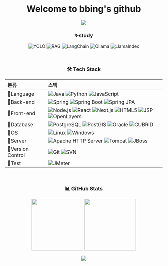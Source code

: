 <!-- Profile Header -->
<h1 align="center">Welcome to bbing's github</h1>

<p align="center">
  <img src="https://capsule-render.vercel.app/api?type=waving&height=100&color=gradient&textBg=false"/>
</p>


<!-- <p align="center">
  🧑‍💻 Developer | 🌱 Learner | 💡 Creator <br>
  Passionate about building things that matter.
</p> -->



<div align="center">
  
### ✨study

![YOLO](https://img.shields.io/badge/YOLO-00BCD4?logo=github&logoColor=white&style=flat)
![RAG](https://img.shields.io/badge/RAG-FFB300?logo=databricks&logoColor=white&style=flat)
![LangChain](https://img.shields.io/badge/LangChain-2B2D42?logo=langchain&logoColor=white&style=flat)
![Ollama](https://img.shields.io/badge/Ollama-2DD881?logo=ollama&logoColor=white&style=flat)
![LlamaIndex](https://img.shields.io/badge/LlamaIndex-FF6F61?logo=llama&logoColor=white&style=flat)

<br>

### 🛠️ Tech Stack

| 분류 | 스택 |
|:--------------|:----------------------------------------------------------------------|
| 📌Language | ![Java](https://img.shields.io/badge/Java-ED8B00?logo=openjdk&logoColor=white&style=flat) ![Python](https://img.shields.io/badge/Python-3776AB?logo=python&logoColor=white&style=flat) ![JavaScript](https://img.shields.io/badge/JavaScript-F7DF1E?logo=javascript&logoColor=black&style=flat) |
| 📌Back-end | ![Spring](https://img.shields.io/badge/Spring-6DB33F?logo=spring&logoColor=white&style=flat) ![Spring Boot](https://img.shields.io/badge/SpringBoot-6DB33F?logo=springboot&logoColor=white&style=flat) ![Spring JPA](https://img.shields.io/badge/Spring%20JPA-6DB33F?logo=spring&logoColor=white&style=flat) |
| 📌Front-end | ![Node.js](https://img.shields.io/badge/Node.js-339933?logo=nodedotjs&logoColor=white&style=flat) ![React](https://img.shields.io/badge/React-61DAFB?logo=react&logoColor=black&style=flat) ![Next.js](https://img.shields.io/badge/Next.js-000000?logo=nextdotjs&logoColor=white&style=flat) ![HTML5](https://img.shields.io/badge/HTML5-E34F26?logo=html5&logoColor=white&style=flat) ![JSP](https://img.shields.io/badge/JSP-007396?logo=java&logoColor=white&style=flat) ![OpenLayers](https://img.shields.io/badge/OpenLayers-1F6B75?logo=openlayers&logoColor=white&style=flat) |
| 📌Database | ![PostgreSQL](https://img.shields.io/badge/PostgreSQL-336791?logo=postgresql&logoColor=white&style=flat) ![PostGIS](https://img.shields.io/badge/PostGIS-336791?style=flat&logo=postgresql&logoColor=white) ![Oracle](https://img.shields.io/badge/Oracle-F80000?logo=oracle&logoColor=white&style=flat) ![CUBRID](https://img.shields.io/badge/CUBRID-1A4CA1?logo=cubrid&logoColor=white&style=flat) |
| 📌OS | ![Linux](https://img.shields.io/badge/Linux-FCC624?logo=linux&logoColor=black&style=flat) ![Windows](https://img.shields.io/badge/Windows-0078D6?logo=windows&logoColor=white&style=flat) |
| 📌Server | ![Apache HTTP Server](https://img.shields.io/badge/Apache_HTTP_Server-D22128?logo=apache&logoColor=white&style=flat) ![Tomcat](https://img.shields.io/badge/Tomcat-F8DC75?logo=apachetomcat&logoColor=black&style=flat) ![JBoss](https://img.shields.io/badge/JBoss-EA1E0C?logo=redhat&logoColor=white&style=flat) |
| 📌Version Control | ![Git](https://img.shields.io/badge/Git-F05032?logo=git&logoColor=white&style=flat) ![SVN](https://img.shields.io/badge/Subversion-809CC9?logo=subversion&logoColor=white&style=flat) |
| 📌Test | ![JMeter](https://img.shields.io/badge/JMeter-D22128?logo=apachejmeter&logoColor=white&style=flat) |

<br>

### 📊 GitHub Stats
<p align="center">
  <img src="https://github-readme-stats.vercel.app/api?username=ldb0316&show_icons=true&theme=tokyonight" height="165" />
  <img src="https://github-readme-stats.vercel.app/api/top-langs/?username=ldb0316&layout=compact&theme=tokyonight" height="165" />
</p>


<!-- Fun Section
### ✨ About bbzz
- 💬 닉네임은 벌 소리에서 왔어요... 윙윙~
- 🤔 문제 해결을 좋아하고, 팀과 협업하는 걸 즐깁니다.
- 🚀 사이드 프로젝트와 오픈소스 기여를 좋아해요.
- 📚 항상 배우고 성장하는 중입니다.
-->
<!-- Quote / Motto
> “Code is like humor. When you have to explain it, it’s bad.” – Cory House
-->
<!-- Footer -->
<p align="center">
  <img src="https://capsule-render.vercel.app/api?type=waving&color=auto&height=100&section=footer"/>
</p>

</div>
